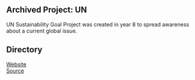 ## Archived Project: UN
UN Sustainability Goal Project was created in year 8 to spread awareness about  a current global issue.

## Directory
<a target="_blank" href="https://r0h.in/articles/learning/un/new.html">Website</a><br>
<a target="_blank" href="https://github.com/r0hin/r0hin/articles/learning/un">Source</a><br>